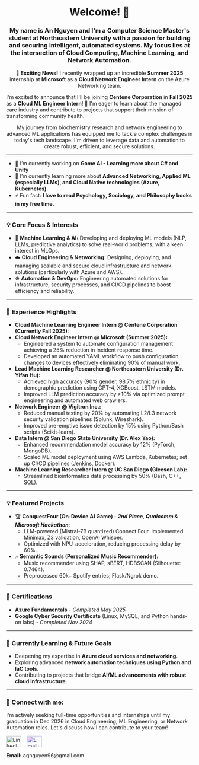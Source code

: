 <h1 align="center">Welcome! 👋</h1>

<p align="center">
  </p>

<h3 align="center">My name is An Nguyen and I'm a Computer Science Master's student at Northeastern University with a passion for building and securing intelligent, automated systems. My focus lies at the intersection of Cloud Computing, Machine Learning, and Network Automation.</h3>

<p align="center">
<strong>🚀 Exciting News!</strong> 
I recently wrapped up an incredible <strong>Summer 2025</strong> internship at <strong>Microsoft</strong> as a <strong>Cloud Network Engineer Intern</strong> on the Azure Networking team.

I'm excited to announce that I'll be joining <strong>Centene Corporation</strong> in <strong>Fall 2025</strong> as a <strong>Cloud ML Engineer Intern</strong>! 🎊 I'm eager to learn about the managed care industry and contribute to projects that support their mission of transforming community health.
</p>

<p align="center">My journey from biochemistry research and network engineering to advanced ML applications has equipped me to tackle complex challenges in today's tech landscape. I'm driven to leverage data and automation to create robust, efficient, and secure solutions.</p>

---

- 🔭 I’m currently working on **Game AI - Learning more about C# and Unity**
- 🌱 I’m currently learning more about **Advanced Networking, Applied ML (especially LLMs), and Cloud Native technologies (Azure, Kubernetes)**.
- ⚡ Fun fact: **I love to read Psychology, Sociology, and Philosophy books in my free time.**

---

### 💡 Core Focus & Interests

* 🧠 **Machine Learning & AI:** Developing and deploying ML models (NLP, LLMs, predictive analytics) to solve real-world problems, with a keen interest in MLOps.
* ☁️ **Cloud Engineering & Networking:** Designing, deploying, and managing scalable and secure cloud infrastructure and network solutions (particularly with Azure and AWS).
* ⚙️ **Automation & DevOps:** Engineering automated solutions for infrastructure, security processes, and CI/CD pipelines to boost efficiency and reliability.

---

### 💼 Experience Highlights

* **Cloud Machine Learning Engineer Intern @ Centene Corporation (Currently Fall 2025):**
* **Cloud Network Engineer Intern @ Microsoft (Summer 2025):**
    * Engineered a system to automate configuration management achieving a 25% reduction in incident response time.
    * Developed an automated YAML workflow to push configuration changes to devices effectively eliminating 90% of manual work.
* **Lead Machine Learning Researcher @ Northeastern University (Dr. Yifan Hu):**
    * Achieved high accuracy (90% gender, 98.7% ethnicity) in demographic prediction using GPT-4, XGBoost, LSTM models.
    * Improved LLM prediction accuracy by >10% via optimized prompt engineering and automated web crawlers.
* **Network Engineer @ Vigitron Inc.:**
    * Reduced manual testing by 20% by automating L2/L3 network security validation pipelines (Splunk, Wireshark).
    * Improved pre-emptive issue detection by 15% using Python/Bash scripts (Scikit-learn).
* **Data Intern @ San Diego State University (Dr. Alex Yao):**
    * Enhanced recommendation model accuracy by 12% (PyTorch, MongoDB).
    * Scaled ML model deployment using AWS Lambda, Kubernetes; set up CI/CD pipelines (Jenkins, Docker).
* **Machine Learning Researcher Intern @ UC San Diego (Gleeson Lab):**
    * Streamlined bioinformatics data processing by 50% (Bash, C++, SQL).

---

### 💡 Featured Projects

* 🏆 **ConquestFour (On-Device AI Game) - *2nd Place, Qualcomm & Microsoft Hackathon***:
    * LLM-powered (Mistral-7B quantized) Connect Four. Implemented Minimax, Z3 validation, OpenAI Whisper.
    * Optimized with NPU-acceleration, reducing processing delay by 60%.
* 🎶 **Semantic Sounds (Personalized Music Recommender):**
    * Music recommender using SHAP, sBERT, HDBSCAN (Silhouette: 0.7464).
    * Preprocessed 60k+ Spotify entries; Flask/Ngrok demo.

---

### 🏅 Certifications

* **Azure Fundamentals** - *Completed May 2025*
* **Google Cyber Security Certificate** (Linux, MySQL, and Python hands-on labs) - *Completed Nov 2024*

---

### 🌱 Currently Learning & Future Goals

* Deepening my expertise in **Azure cloud services and networking**.
* Exploring advanced **network automation techniques using Python and IaC tools**.
* Contributing to projects that bridge **AI/ML advancements with robust cloud infrastructure**.

---

### 💬 Connect with me:

I'm actively seeking full-time opportunities and internships until my graduation in Dec 2026 in Cloud Engineering, ML Engineering, or Network Automation roles. Let's discuss how I can contribute to your team!

<p align="left">
  <a href="https://www.linkedin.com/in/an-q-nguyen/" target="blank"><img align="center" src="https://raw.githubusercontent.com/rahuldkjain/github-profile-readme-generator/master/src/images/icons/Social/linked-in-alt.svg" alt="LinkedIn: an-q-nguyen" height="30" width="40" /></a>
  &nbsp;&nbsp;
  <a href="mailto:aqnguyen96@gmail.com"><img align="center" src="https://simpleicons.org/icons/gmail.svg" alt="Email: aqnguyen96@gmail.com" height="30" width="40" style="filter: invert(0.1) sepia(1) hue-rotate(200deg) saturate(5) brightness(0.9);" /></a>
</p>

<p align="left">
  <strong>Email:</strong> aqnguyen96@gmail.com
</p>
